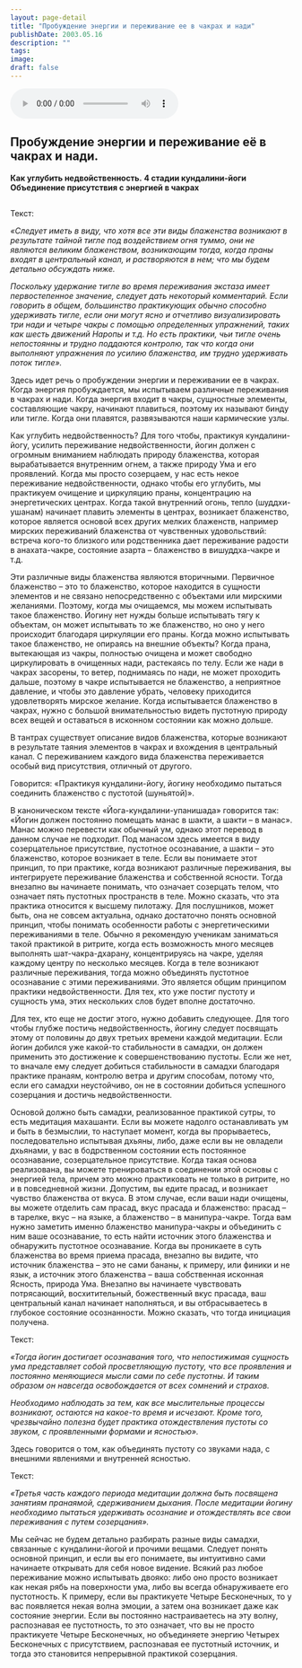 ```yaml
---
layout: page-detail
title: "Пробуждение энергии и переживание ее в чакрах и нади"
publishDate: 2003.05.16
description: ""
tags:
image:
draft: false
---
```


<audio title="2003.05.16 - Пробуждение энергии и переживание ее в чакрах и нади.mp3" src="https://filer-api.advayta.org/v1.0/public/files/74003" controls=""></audio>

## 
## **Пробуждение энергии и переживание её в чакрах и нади.**  
 **Как углубить недвойственность.** **4 стадии кундалини-йоги**  
**Объединение присутствия с энергией в чакрах**

## 
 Текст:

_«Следует иметь в виду, что хотя все эти виды блаженства возникают в результате тайной тигле под воздействием огня туммо, они не являются великим блаженством, возникающим тогда, когда праны входят в центральный канал, и растворяются в нем; что мы будем детально обсуждать ниже._ 

 _Поскольку удержание тигле во время переживания экстаза имеет первостепенное значение, следует дать некоторый комментарий. Если говорить в общем, большинство практикующих обычно способно удерживать тигле, если они могут ясно и отчетливо визуализировать три нади и четыре чакры с помощью определенных упражнений, таких как шесть движений Наропы и т.д. Но есть практики, чьи тигле очень непостоянны и трудно поддаются контролю, так что когда они выполняют упражнения по усилию блаженства, им трудно удерживать поток тигле»._ 

 Здесь идет речь о пробуждении энергии и переживании ее в чакрах. Когда энергия пробуждается, мы испытываем различные переживания в чакрах и нади. Когда энергия входит в чакры, сущностные элементы, составляющие чакру, начинают плавиться, поэтому их называют бинду или тигле. Когда они плавятся, развязываются наши кармические узлы.

  
 Как углубить недвойственность? Для того чтобы, практикуя кундалини-йогу, усилить переживание недвойственности, йогин должен с огромным вниманием наблюдать природу блаженства, которая вырабатывается внутренним огнем, а также природу Ума и его проявлений. Когда мы просто созерцаем, у нас есть некое переживание недвойственности, однако чтобы его углубить, мы практикуем очищение и циркуляцию праны, концентрацию на энергетических центрах. Когда такой внутренний огонь, тепло (шуддхи-ушанам) начинает плавить элементы в центрах, возникает блаженство, которое является основой всех других мелких блаженств, например мирских переживаний блаженства от чувственных удовольствий: встреча кого-то близкого или родственника дает переживание радости в анахата-чакре, состояние азарта – блаженство в вишуддха-чакре и т.д.

  
 Эти различные виды блаженства являются вторичными. Первичное блаженство – это то блаженство, которое находится в сущности элементов и не связано непосредственно с объектами или мирскими желаниями. Поэтому, когда мы очищаемся, мы можем испытывать такое блаженство. Йогину нет нужды больше испытывать тягу к объектам, он может испытывать то же блаженство, но оно у него происходит благодаря циркуляции его праны. Когда можно испытывать такое блаженство, не опираясь на внешние объекты? Когда прана, вытекающая из чакры, полностью очищена и может свободно циркулировать в очищенных нади, растекаясь по телу. Если же нади в чакрах засорены, то ветер, поднимаясь по нади, не может проходить дальше, поэтому в чакре испытывается не блаженство, а неприятное давление, и чтобы это давление убрать, человеку приходится удовлетворять мирское желание. Когда испытывается блаженство в чакрах, нужно с большой внимательностью видеть пустотную природу всех вещей и оставаться в исконном состоянии как можно дольше.

  
 В тантрах существует описание видов блаженства, которые возникают в результате таяния элементов в чакрах и вхождения в центральный канал. С переживанием каждого вида блаженства переживается особый вид присутствия, отличный от другого.

  
 Говорится: «Практикуя кундалини-йогу, йогину необходимо пытаться соединить блаженство с пустотой (шуньятой)».

  
 В каноническом тексте «Йога-кундалини-упанишада» говорится так: «Йогин должен постоянно помещать манас в шакти, а шакти – в манас». Манас можно перевести как обычный ум, однако этот перевод в данном случае не подходит. Под манасом здесь имеется в виду созерцательное присутствие, пустотное осознавание, а шакти – это блаженство, которое возникает в теле. Если вы понимаете этот принцип, то при практике, когда возникают различные переживания, вы интегрируете переживание блаженства и собственной ясности. Тогда внезапно вы начинаете понимать, что означает созерцать телом, что означает пять пустотных пространств в теле. Можно сказать, что эта практика относится к высшему пилотажу. Для послушников, может быть, она не совсем актуальна, однако достаточно понять основной принцип, чтобы понимать особенности работы с энергетическими переживаниями в теле. Обычно я рекомендую ученикам заниматься такой практикой в ритрите, когда есть возможность много месяцев выполнять шат-чакра-дхарану, концентрируясь на чакре, уделяя каждому центру по несколько месяцев. Когда в теле возникают различные переживания, тогда можно объединять пустотное осознавание с этими переживаниями. Это является общим принципом практики недвойственности. Для тех, кто уже постиг пустоту и сущность ума, этих нескольких слов будет вполне достаточно.

  
 Для тех, кто еще не достиг этого, нужно добавить следующее. Для того чтобы глубже постичь недвойственность, йогину следует посвящать этому от половины до двух третьих времени каждой медитации. Если йогин добился уже какой-то стабильности в самадхи, он должен применить это достижение к совершенствованию пустоты. Если же нет, то вначале ему следует добиться стабильности в самадхи благодаря практике пранаям, контролю ветра и другим способам, потому что, если его самадхи неустойчиво, он не в состоянии добиться успешного созерцания и достичь недвойственности.

  
 Основой должно быть самадхи, реализованное практикой сутры, то есть медитация махашанти. Если вы можете надолго останавливать ум и быть в безмыслии, то наступает момент, когда вы прорываетесь, последовательно испытывая дхьяны, либо, даже если вы не овладели дхьянами, у вас в бодрственном состоянии есть постоянное осознавание, созерцательное присутствие. Когда такая основа реализована, вы можете тренироваться в соединении этой основы с энергией тела, причем это можно практиковать не только в ритрите, но и в повседневной жизни. Допустим, вы едите прасад, и возникает чувство блаженства от вкуса. В этом случае, если ваши нади очищены, вы можете отделить сам прасад, вкус прасада и блаженство: прасад – в тарелке, вкус – на языке, а блаженство – в манипура-чакре. Тогда вам нужно заметить именно блаженство манипура-чакры и объединить с ним ваше осознавание, то есть найти источник этого блаженства и обнаружить пустотное осознавание. Когда вы проникаете в суть блаженства во время приема прасада, внезапно вы видите, что источник блаженства – это не сами бананы, к примеру, или финики и не язык, а источник этого блаженства – ваша собственная исконная Ясность, природа Ума. Внезапно вы начинаете чувствовать потрясающий, восхитительный, божественный вкус прасада, ваш центральный канал начинает наполняться, и вы отбрасываетесь в глубокое состояние осознанности. Можно сказать, что тогда инициация получена.

  
 Текст:

_«Тогда йогин достигает осознавания того, что непостижимая сущность ума представляет собой просветляющую пустоту, что все проявления и постоянно меняющиеся мысли сами по себе пустотны. И таким образом он навсегда освобождается от всех сомнений и страхов._ 

 _Необходимо наблюдать за тем, как все мыслительные процессы возникают, остаются на какое-то время и исчезают. Кроме того, чрезвычайно полезна будет практика отождествления пустоты со звуком, с проявленными формами и ясностью»._ 

 Здесь говорится о том, как объединять пустоту со звуками нада, с внешними явлениями и внутренней ясностью.

  
 Текст:

_«Третья часть каждого периода медитации должна быть посвящена занятиям пранаямой, сдерживанием дыхания. После медитации йогину необходимо пытаться удерживать осознание и отождествлять все свои переживания с путем созерцания»._ 

  
 Мы сейчас не будем детально разбирать разные виды самадхи, связанные с кундалини-йогой и прочими вещами. Следует понять основной принцип, и если вы его понимаете, вы интуитивно сами начинаете открывать для себя новое видение. Всякий раз любое переживание можно испытывать двояко: либо оно просто возникает как некая рябь на поверхности ума, либо вы всегда обнаруживаете его пустотность. К примеру, если вы практикуете Четыре Бесконечных, то у вас появляется некая волна эмоции, а затем она возникает даже как состояние энергии. Если вы постоянно настраиваетесь на эту волну, распознавая ее пустотность, то это означает, что вы не просто практикуете Четыре Бесконечных, но объединяете энергию Четырех Бесконечных с присутствием, распознавая ее пустотный источник, и тогда это становится непрерывной практикой созерцания.
  
  
